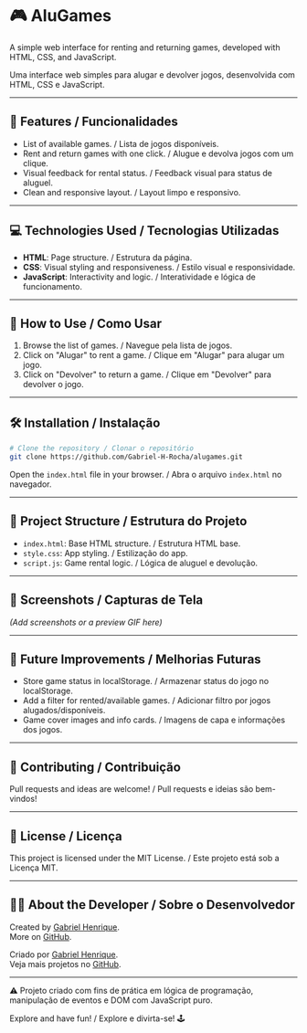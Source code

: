 # 🎮 AluGames

A simple web interface for renting and returning games, developed with HTML, CSS, and JavaScript.

Uma interface web simples para alugar e devolver jogos, desenvolvida com HTML, CSS e JavaScript.

---

## 🚀 Features / Funcionalidades

- List of available games. / Lista de jogos disponíveis.
- Rent and return games with one click. / Alugue e devolva jogos com um clique.
- Visual feedback for rental status. / Feedback visual para status de aluguel.
- Clean and responsive layout. / Layout limpo e responsivo.

---

## 💻 Technologies Used / Tecnologias Utilizadas

- **HTML**: Page structure. / Estrutura da página.
- **CSS**: Visual styling and responsiveness. / Estilo visual e responsividade.
- **JavaScript**: Interactivity and logic. / Interatividade e lógica de funcionamento.

---

## 🧭 How to Use / Como Usar

1. Browse the list of games. / Navegue pela lista de jogos.
2. Click on "Alugar" to rent a game. / Clique em "Alugar" para alugar um jogo.
3. Click on "Devolver" to return a game. / Clique em "Devolver" para devolver o jogo.

---

## 🛠️ Installation / Instalação

```bash
# Clone the repository / Clonar o repositório
git clone https://github.com/Gabriel-H-Rocha/alugames.git
```

Open the `index.html` file in your browser. / Abra o arquivo `index.html` no navegador.

---

## 📁 Project Structure / Estrutura do Projeto

- `index.html`: Base HTML structure. / Estrutura HTML base.
- `style.css`: App styling. / Estilização do app.
- `script.js`: Game rental logic. / Lógica de aluguel e devolução.

---

## 📸 Screenshots / Capturas de Tela

*(Add screenshots or a preview GIF here)*

---

## 🔮 Future Improvements / Melhorias Futuras

- Store game status in localStorage. / Armazenar status do jogo no localStorage.
- Add a filter for rented/available games. / Adicionar filtro por jogos alugados/disponíveis.
- Game cover images and info cards. / Imagens de capa e informações dos jogos.

---

## 🤝 Contributing / Contribuição

Pull requests and ideas are welcome! / Pull requests e ideias são bem-vindos!

---

## 📜 License / Licença

This project is licensed under the MIT License. / Este projeto está sob a Licença MIT.

---

## 👨‍💻 About the Developer / Sobre o Desenvolvedor

Created by [Gabriel Henrique](https://www.linkedin.com/in/gabriel-henrique-a84429250/).  
More on [GitHub](https://github.com/Gabriel-H-Rocha).

Criado por [Gabriel Henrique](https://www.linkedin.com/in/gabriel-henrique-a84429250/).  
Veja mais projetos no [GitHub](https://github.com/Gabriel-H-Rocha).

---

⚠️ Projeto criado com fins de prática em lógica de programação, manipulação de eventos e DOM com JavaScript puro.

Explore and have fun! / Explore e divirta-se! 🕹️
